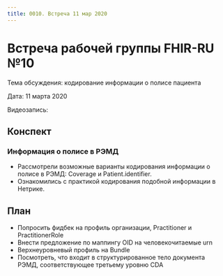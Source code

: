 ```yaml
---
title: 0010. Встреча 11 мар 2020
---
```


# Встреча рабочей группы FHIR-RU №10

Тема обсуждения: кодирование информации о полисе пациента

Дата: 11 марта 2020

Видеозапись:


## Конспект

### Информация о полисе в РЭМД

- Рассмотрели возможные варианты кодирования информации о полисе в РЭМД: Coverage и Patient.identifier. 
- Ознакомились с практикой кодирования подобной информации в Нетрике.

## План

- Попросить фидбек на профиль организации, Practitioner и PractitionerRole
- Внести предложение по маппингу OID на человекочитаемые urn
- Верхнеуровневый профиль на Bundle
- Посмотреть, что входит в структурированное тело документа РЭМД, соответствующее третьему уровню CDA